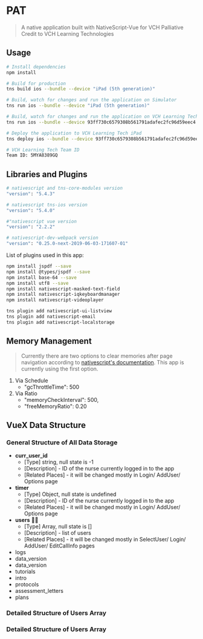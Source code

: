 # PAT

> A native application built with NativeScript-Vue for VCH Palliative
> Credit to VCH Learning Technologies

## Usage

``` bash
# Install dependencies
npm install

# Build for production
tns build ios --bundle --device "iPad (5th generation)"

# Build, watch for changes and run the application on Simulator
tns run ios --bundle --device "iPad (5th generation)"

# Build, watch for changes and run the application on VCH Learning Tech iPad
tns run ios --bundle --device 93ff730c6579308b561791adafec2fc96d59eec4

# Deploy the application to VCH Learning Tech iPad
tns deploy ios --bundle --device 93ff730c6579308b561791adafec2fc96d59eec4 --clean --provision 4da594d9-3e86-42f0-9386-d3153111e030

# VCH Learning Tech Team ID
Team ID: 5MYA8389GQ
``` 

## Libraries and Plugins

``` bash
# nativescript and tns-core-modules version
"version": "5.4.3"

# nativescript tns-ios version
"version": "5.4.0"

#"nativescript vue version
"version": "2.2.2"

# nativescript-dev-webpack version
"version": "0.25.0-next-2019-06-03-171607-01"
```

List of plugins used in this app: 
``` bash
npm install jspdf --save
npm install @types/jspdf --save
npm install base-64 --save
npm install utf8 --save
npm install nativescript-masked-text-field
npm install nativescript-iqkeyboardmanager
npm install nativescript-videoplayer

tns plugin add nativescript-ui-listview
tns plugin add nativescript-email
tns plugin add nativescript-localstorage
```

## Memory Management
> Currently there are two options to clear memories after page navigation according to [nativescript's documentation](https://docs.nativescript.org/core-concepts/android-runtime/advanced-topics/memory-management). This app is currently using the first option.
1. Via Schedule
	- "gcThrottleTime": 500
2. Via Ratio
	- "memoryCheckInterval": 500,
	- "freeMemoryRatio": 0.20

## VueX Data Structure
### General Structure of All Data Storage
- **curr_user_id**
	- [Type] string, null state is -1
	- [Description] - ID of the nurse currently logged in to the app
	- [Related Places] - it will be changed mostly in Login/ AddUser/ Options page
- **timer**
	- [Type] Object, null state is undefined
	- [Description] - ID of the nurse currently logged in to the app
	- [Related Places] - it will be changed mostly in Login/ AddUser/ Options page
- **users** :two_men_holding_hands::two_women_holding_hands:
	- [Type] Array, null state is []
	- [Description] - list of users
	- [Related Places] - it will be changed mostly in SelectUser/ Login/ AddUser/ EditCallInfo pages
- logs
- data_version
- data_version
- tutorials
- intro
- protocols
- assessment_letters
- plans

### Detailed Structure of Users Array
### Detailed Structure of Users Array